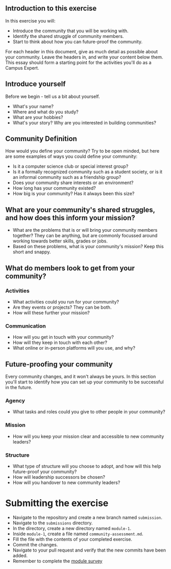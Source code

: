 ## Introduction to this exercise

In this exercise you will:
- Introduce the community that you will be working with.
- Identify the shared struggle of community members.
- Start to think about how you can future-proof the community.

For each header in this document, give as much detail as possible about your community. Leave the headers in, and write your content below them. This essay should form a starting point for the activities you'll do as a Campus Expert.

## Introduce yourself

Before we begin - tell us a bit about yourself.

- What's your name?
- Where and what do you study?
- What are your hobbies?
- What's your story? Why are you interested in building communities?

## Community Definition

How would you define your community? Try to be open minded, but here are some examples of ways you could define your community:

- Is it a computer science club or special interest group?
- Is it a formally recognized community such as a student society, or is it an informal community such as a friendship group?
- Does your community share interests or an environment?
- How long has your community existed?
- How big is your community? Has it always been this size?

## What are your community's shared struggles, and how does this inform your mission?

- What are the problems that is or will bring your community members together? They can be anything, but are commonly focussed around working towards better skills, grades or jobs.
- Based on these problems, what is your community's mission? Keep this short and snappy.

## What do members look to get from your community?

### Activities

- What activities could you run for your community?
- Are they events or projects? They can be both.
- How will these further your mission?

### Communication

- How will you get in touch with your community?
- How will they keep in touch with each other?
- What online or in-person platforms will you use, and why?

## Future-proofing your community

Every community changes, and it won't always be yours. In this section you'll start to identify how you can set up your community to be successful in the future.

### Agency

- What tasks and roles could you give to other people in your community?

### Mission

- How will you keep your mission clear and accessible to new community leaders?

### Structure

- What type of structure will you choose to adopt, and how will this help future-proof your community?
- How will leadership successors be chosen?
- How will you handover to new community leaders?

# Submitting the exercise

- Navigate to the repository and create a new branch named `submission`.
- Navigate to the `submissions` directory.
- In the directory, create a new directory named `module-1`.
- Inside `module-1`, create a file named `community-assessment.md`.
- Fill the file with the contents of your completed exercise.
- Commit the changes.
- Navigate to your pull request and verify that the new commits have been added.
- Remember to complete the [module survey](https://goo.gl/forms/4TgngMoXDDHLL2qE3)
